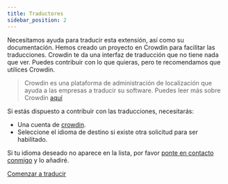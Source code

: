 ```yaml
---
title: Traductores
sidebar_position: 2
---
```


Necesitamos ayuda para traducir esta extensión, así como su documentación. Hemos creado un proyecto en Crowdin para facilitar las traducciones. Crowdin te da una interfaz de traducción que no tiene nada que ver. Puedes contribuir con lo que quieras, pero te recomendamos que utilices Crowdin.

> Crowdin es una plataforma de administración de localización que ayuda a las empresas a traducir su software. Puedes leer más sobre Crowdin [aquí](https://support.crowdin.com/crowdin-intro/)

Si estás dispuesto a contribuir con las traducciones, necesitarás:

* Una cuenta de [crowdin](https://crowdin.com/project/phpbb-ext-sitemaker).
* Seleccione el idioma de destino si existe otra solicitud para ser habilitado.

Si tu idioma deseado no aparece en la lista, por favor [ponte en contacto conmigo](https://crowdin.com/profile/blitze) y lo añadiré.

[Comenzar a traducir](https://crowdin.com/project/phpbb-ext-sitemaker)
